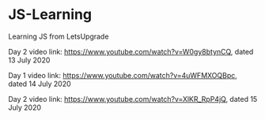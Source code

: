 # JS-Learning
Learning JS from LetsUpgrade

Day 2 video link: https://www.youtube.com/watch?v=W0gy8btynCQ, dated 13 July 2020

Day 1 video link: https://www.youtube.com/watch?v=4uWFMXOQBpc, dated 14 July 2020

Day 2 video link: https://www.youtube.com/watch?v=XlKR_RpP4jQ, dated 15 July 2020
